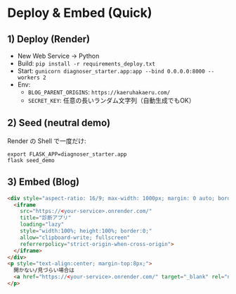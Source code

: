 # Deploy & Embed (Quick)

## 1) Deploy (Render)
- New Web Service -> Python
- Build: `pip install -r requirements_deploy.txt`
- Start: `gunicorn diagnoser_starter.app:app --bind 0.0.0.0:8000 --workers 2`
- Env:
  - `BLOG_PARENT_ORIGINS`: `https://kaeruhakaeru.com/`
  - `SECRET_KEY`: 任意の長いランダム文字列（自動生成でもOK）

## 2) Seed (neutral demo)
Render の Shell で一度だけ:
```
export FLASK_APP=diagnoser_starter.app
flask seed_demo
```

## 3) Embed (Blog)
```html
<div style="aspect-ratio: 16/9; max-width: 1000px; margin: 0 auto; border: 1px solid #ddd; border-radius: 8px; overflow: hidden;">
  <iframe
    src="https://<your-service>.onrender.com/"
    title="診断アプリ"
    loading="lazy"
    style="width:100%; height:100%; border:0;"
    allow="clipboard-write; fullscreen"
    referrerpolicy="strict-origin-when-cross-origin">
  </iframe>
</div>
<p style="text-align:center; margin-top:8px;">
  開かない/見づらい場合は
  <a href="https://<your-service>.onrender.com/" target="_blank" rel="noopener">新しいタブで開く</a>
</p>
```

